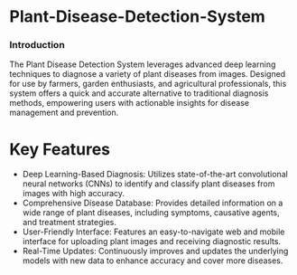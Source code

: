 # Plant-Disease-Detection-System

### Introduction

The Plant Disease Detection System leverages advanced deep learning techniques to diagnose a variety of plant diseases from images. Designed for use by farmers, garden enthusiasts, and agricultural professionals, this system offers a quick and accurate alternative to traditional diagnosis methods, empowering users with actionable insights for disease management and prevention.

# Key Features
- Deep Learning-Based Diagnosis: Utilizes state-of-the-art convolutional neural networks (CNNs) to identify and classify plant diseases from images with high accuracy.
- Comprehensive Disease Database: Provides detailed information on a wide range of plant diseases, including symptoms, causative agents, and treatment strategies.
- User-Friendly Interface: Features an easy-to-navigate web and mobile interface for uploading plant images and receiving diagnostic results.
- Real-Time Updates: Continuously improves and updates the underlying models with new data to enhance accuracy and cover more diseases.

